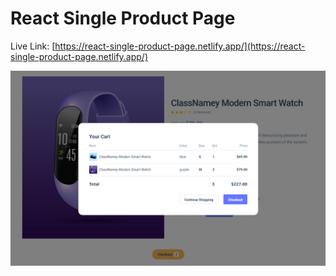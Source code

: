 # React Single Product Page

Live Link:
[https://react-single-product-page.netlify.app/](https://react-single-product-page.netlify.app/)

![alt text](src/assets/images/product.png)